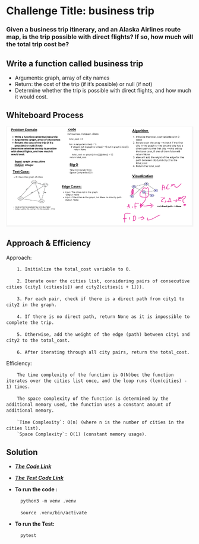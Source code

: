 # Challenge Title:  business trip

### Given a business trip itinerary, and an Alaska Airlines route map, is the trip possible with direct flights? If so, how much will the total trip cost be?

## Write a function called **business trip**
- Arguments: graph, array of city names
- Return: the cost of the trip (if it’s possible) or null (if not)
- Determine whether the trip is possible with direct flights, and how much it would cost.

## Whiteboard Process
![Whiteboard-CC36](./Whiteboard-CC37.PNG)

## Approach & Efficiency

Approach:

        1. Initialize the total_cost variable to 0.

        2. Iterate over the cities list, considering pairs of consecutive cities (city1 (cities[i]) and city2(cities[i + 1])).

        3. For each pair, check if there is a direct path from city1 to city2 in the graph.

        4. If there is no direct path, return None as it is impossible to complete the trip.

        5. Otherwise, add the weight of the edge (path) between city1 and city2 to the total_cost.

        6. After iterating through all city pairs, return the total_cost.


Efficiency:

        The time complexity of the function is O(N)bec the function iterates over the cities list once, and the loop runs (len(cities) - 1) times.

        The space complexity of the function is determined by the additional memory used, the function uses a constant amount of additional memory. 

        `Time Complexity`: O(n) (where n is the number of cities in the cities list).
        `Space Complexity`: O(1) (constant memory usage).


## Solution
- **_[The Code Link](./graph/graphbusinesstrip.py)_**

- **_[The Test Code Link](./tests/test_graph.py)_**

- **To run the code :**

        python3 -m venv .venv

        source .venv/bin/activate
    
- **To run the Test:**

        pytest

